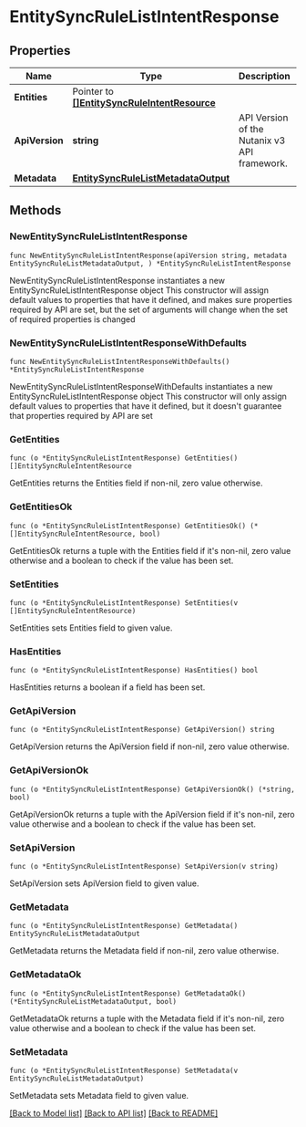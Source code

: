 # EntitySyncRuleListIntentResponse

## Properties

Name | Type | Description | Notes
------------ | ------------- | ------------- | -------------
**Entities** | Pointer to [**[]EntitySyncRuleIntentResource**](EntitySyncRuleIntentResource.md) |  | [optional] 
**ApiVersion** | **string** | API Version of the Nutanix v3 API framework. | [readonly] [default to "3.1.0"]
**Metadata** | [**EntitySyncRuleListMetadataOutput**](EntitySyncRuleListMetadataOutput.md) |  | 

## Methods

### NewEntitySyncRuleListIntentResponse

`func NewEntitySyncRuleListIntentResponse(apiVersion string, metadata EntitySyncRuleListMetadataOutput, ) *EntitySyncRuleListIntentResponse`

NewEntitySyncRuleListIntentResponse instantiates a new EntitySyncRuleListIntentResponse object
This constructor will assign default values to properties that have it defined,
and makes sure properties required by API are set, but the set of arguments
will change when the set of required properties is changed

### NewEntitySyncRuleListIntentResponseWithDefaults

`func NewEntitySyncRuleListIntentResponseWithDefaults() *EntitySyncRuleListIntentResponse`

NewEntitySyncRuleListIntentResponseWithDefaults instantiates a new EntitySyncRuleListIntentResponse object
This constructor will only assign default values to properties that have it defined,
but it doesn't guarantee that properties required by API are set

### GetEntities

`func (o *EntitySyncRuleListIntentResponse) GetEntities() []EntitySyncRuleIntentResource`

GetEntities returns the Entities field if non-nil, zero value otherwise.

### GetEntitiesOk

`func (o *EntitySyncRuleListIntentResponse) GetEntitiesOk() (*[]EntitySyncRuleIntentResource, bool)`

GetEntitiesOk returns a tuple with the Entities field if it's non-nil, zero value otherwise
and a boolean to check if the value has been set.

### SetEntities

`func (o *EntitySyncRuleListIntentResponse) SetEntities(v []EntitySyncRuleIntentResource)`

SetEntities sets Entities field to given value.

### HasEntities

`func (o *EntitySyncRuleListIntentResponse) HasEntities() bool`

HasEntities returns a boolean if a field has been set.

### GetApiVersion

`func (o *EntitySyncRuleListIntentResponse) GetApiVersion() string`

GetApiVersion returns the ApiVersion field if non-nil, zero value otherwise.

### GetApiVersionOk

`func (o *EntitySyncRuleListIntentResponse) GetApiVersionOk() (*string, bool)`

GetApiVersionOk returns a tuple with the ApiVersion field if it's non-nil, zero value otherwise
and a boolean to check if the value has been set.

### SetApiVersion

`func (o *EntitySyncRuleListIntentResponse) SetApiVersion(v string)`

SetApiVersion sets ApiVersion field to given value.


### GetMetadata

`func (o *EntitySyncRuleListIntentResponse) GetMetadata() EntitySyncRuleListMetadataOutput`

GetMetadata returns the Metadata field if non-nil, zero value otherwise.

### GetMetadataOk

`func (o *EntitySyncRuleListIntentResponse) GetMetadataOk() (*EntitySyncRuleListMetadataOutput, bool)`

GetMetadataOk returns a tuple with the Metadata field if it's non-nil, zero value otherwise
and a boolean to check if the value has been set.

### SetMetadata

`func (o *EntitySyncRuleListIntentResponse) SetMetadata(v EntitySyncRuleListMetadataOutput)`

SetMetadata sets Metadata field to given value.



[[Back to Model list]](../README.md#documentation-for-models) [[Back to API list]](../README.md#documentation-for-api-endpoints) [[Back to README]](../README.md)


